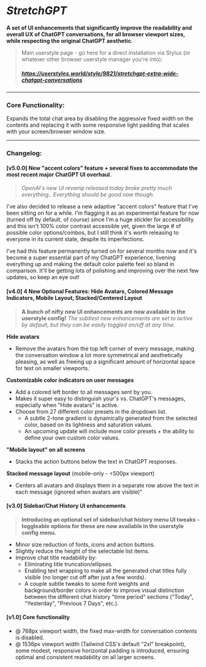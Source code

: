 # ***StretchGPT***

**A set of UI enhancements that significantly improve the readability and overall UX of ChatGPT conversations, for all browser viewport sizes, while respecting the original ChatGPT aesthetic.**

> Main userstyle page - go here for a direct installation via Stylus (or whatever other browser userstyle manager you're into):
> ##### https://userstyles.world/style/9821/stretchgpt-extra-wide-chatgpt-conversations

---

### Core Functionality:

Expands the total chat area by disabling the aggressive fixed width on the contents and replacing it with some responsive light padding that scales with your screen/browser window size.

---

### Changelog:
#### [v5.0.0] New "accent colors" feature + several fixes to accommodate the most recent major ChatGPT UI overhaul.

> *OpenAI's new UI revamp released today broke pretty much everything.. Everything should be good now though.*

I've also decided to release a new adaptive "accent colors" feature that I've been sitting on for a while. I'm flagging it as an experimental feature for now (turned off by default, of course) since I'm a huge stickler for accessibility and this isn't 100% color contrast accessible yet, given the large # of possible color options/combos, but I still think it's worth releasing to everyone in its current state, despite its imperfections.

I've had this feature permanently turned on for several months now and it's become a super essential part of my ChatGPT experience, livening everything up and making the default color palette feel so bland in comparison. It'll be getting lots of polishing and improving over the next few updates, so keep an eye out!


#### [v4.0] 4 New Optional Features: Hide Avatars, Colored Message Indicators, Mobile Layout, Stacked/Centered Layout
> **A bunch of nifty new UI enhancements are now available in the userstyle config!**
> *The subtlest new enhancements are set to active by default, but they can be easily toggled on/off at any time.*

  **Hide avatars**
- Remove the avatars from the top left corner of every message, making the conversation window a lot more symmetrical and aesthetically pleasing, as well as freeing up a significant amount of horizontal space for text on smaller viewports.

**Customizable color indicators on user messages**
- Add a colored left border to all messages sent by you.
- Makes it super easy to distinguish your's vs. ChatGPT's messages, especially when "Hide avatars" is active.
- Choose from 27 different color presets in the dropdown list.
  - A subtle 2-tone gradient is dynamically generated from the selected color, based on its lightness and saturation values.
  - An upcoming update will include more color presets + the ability to define your own custom color values.

**"Mobile layout" on all screens**
 - Stacks the action buttons below the text in ChatGPT responses.

**Stacked message layout** (mobile-only - <500px viewport)
 - Centers all avatars and displays them in a separate row above the text in each message (ignored when avatars are visible)"

#### [v3.0] Sidebar/Chat History UI enhancements
> **Introducing an optional set of sidebar/chat history menu UI tweaks - toggleable options for these are now available in the userstyle config menu.**

- Minor size reduction of fonts, icons and action buttons.
- Slightly reduce the height of the selectable list items.
- Improve chat title readability by:
  - Eliminating title truncation/ellipses.
  - Enabling text wrapping to make all the generated chat titles fully visible (no longer cut off after just a few words).
  - A couple subtle tweaks to some font weights and background/border colors in order to improve visual distinction between the different chat history "time period" sections ("Today", "Yesterday", "Previous 7 Days", etc.).

#### [v1.0] Core functionality
- @ 768px viewport width, the fixed max-width for conversation contents is disabled.
- @ 1536px viewport width (Tailwind CSS's default "2xl" breakpoint), some modest, responsive horizontal padding is introduced, ensuring optimal and consistent readability on all larger screens.

